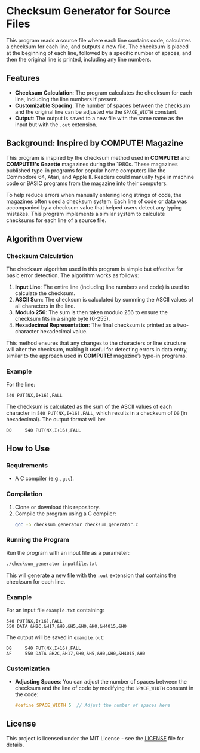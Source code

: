 # Checksum Generator for Source Files

This program reads a source file where each line contains code, calculates a checksum for each line, and outputs a new file. The checksum is placed at the beginning of each line, followed by a specific number of spaces, and then the original line is printed, including any line numbers.

## Features
- **Checksum Calculation**: The program calculates the checksum for each line, including the line numbers if present.
- **Customizable Spacing**: The number of spaces between the checksum and the original line can be adjusted via the `SPACE_WIDTH` constant.
- **Output**: The output is saved to a new file with the same name as the input but with the `.out` extension.

## Background: Inspired by **COMPUTE!** Magazine

This program is inspired by the checksum method used in **COMPUTE!** and **COMPUTE!'s Gazette** magazines during the 1980s. These magazines published type-in programs for popular home computers like the Commodore 64, Atari, and Apple II. Readers could manually type in machine code or BASIC programs from the magazine into their computers.

To help reduce errors when manually entering long strings of code, the magazines often used a checksum system. Each line of code or data was accompanied by a checksum value that helped users detect any typing mistakes. This program implements a similar system to calculate checksums for each line of a source file.

## Algorithm Overview

### Checksum Calculation
The checksum algorithm used in this program is simple but effective for basic error detection. The algorithm works as follows:
1. **Input Line**: The entire line (including line numbers and code) is used to calculate the checksum.
2. **ASCII Sum**: The checksum is calculated by summing the ASCII values of all characters in the line.
3. **Modulo 256**: The sum is then taken modulo 256 to ensure the checksum fits in a single byte (0-255).
4. **Hexadecimal Representation**: The final checksum is printed as a two-character hexadecimal value.

This method ensures that any changes to the characters or line structure will alter the checksum, making it useful for detecting errors in data entry, similar to the approach used in **COMPUTE!** magazine’s type-in programs.

### Example
For the line:
```
540 PUT(NX,I+16),FALL
```

The checksum is calculated as the sum of the ASCII values of each character in `540 PUT(NX,I+16),FALL`, which results in a checksum of `D0` (in hexadecimal). The output format will be:
```
D0     540 PUT(NX,I+16),FALL
```

## How to Use

### Requirements
- A C compiler (e.g., `gcc`).

### Compilation

1. Clone or download this repository.
2. Compile the program using a C compiler:
   ```bash
   gcc -o checksum_generator checksum_generator.c
   ```

### Running the Program

Run the program with an input file as a parameter:
```bash
./checksum_generator inputfile.txt
```

This will generate a new file with the `.out` extension that contains the checksum for each line.

### Example
For an input file `example.txt` containing:
```
540 PUT(NX,I+16),FALL
550 DATA &H2C,&H17,&H0,&H5,&H0,&H0,&H4015,&H0
```

The output will be saved in `example.out`:
```
D0     540 PUT(NX,I+16),FALL
AF     550 DATA &H2C,&H17,&H0,&H5,&H0,&H0,&H4015,&H0
```

### Customization
- **Adjusting Spaces**: You can adjust the number of spaces between the checksum and the line of code by modifying the `SPACE_WIDTH` constant in the code:
  ```c
  #define SPACE_WIDTH 5  // Adjust the number of spaces here
  ```

## License
This project is licensed under the MIT License - see the [LICENSE](LICENSE) file for details.
